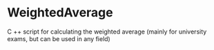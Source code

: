 # WeightedAverage
C ++ script for calculating the weighted average (mainly for university exams, but can be used in any field)
